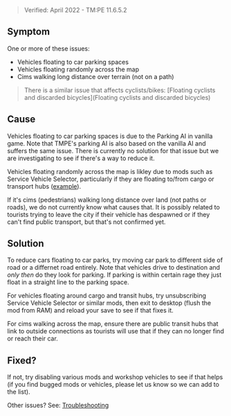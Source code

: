 > Verified: April 2022 - TM:PE 11.6.5.2

## Symptom

One or more of these issues:

* Vehicles floating to car parking spaces
* Vehicles floating randomly across the map
* Cims walking long distance over terrain (not on a path)

> There is a similar issue that affects cyclists/bikes: [Floating cyclists and discarded bicycles](Floating cyclists and discarded bicycles)

## Cause

Vehicles floating to car parking spaces is due to the Parking AI in vanilla game. Note that TMPE's parking AI is also based on the vanilla AI and suffers the same issue. There is currently no solution for that issue but we are investigating to see if there's a way to reduce it.

Vehicles floating randomly across the map is likley due to mods such as Service Vehicle Selector, particularly if they are floating to/from cargo or transport hubs ([example](https://steamcommunity.com/app/255710/discussions/0/3949028823313156915/)).

If it's cims (pedestrians) walking long distance over land (not paths or roads), we do not currently know what causes that. It is possibly related to tourists trying to leave the city if their vehicle has despawned or if they can't find public transport, but that's not confirmed yet.

## Solution

To reduce cars floating to car parks, try moving car park to different side of road or a differnet road entirely. Note that vehicles drive to destination and _only then_ do they look for parking. If parking is within certain rage they just float in a straight line to the parking space.

For vehicles floating around cargo and transit hubs, try unsubscribing Service Vehicle Selector or similar mods, then exit to desktop (flush the mod from RAM) and reload your save to see if that fixes it.

For cims walking across the map, ensure there are public transit hubs that link to outside connections as tourists will use that if they can no longer find or reach their car.

## Fixed?

If not, try disabling various mods and workshop vehicles to see if that helps (if you find bugged mods or vehicles, please let us know so we can add to the list).

Other issues? See: [Troubleshooting](Troubleshooting)